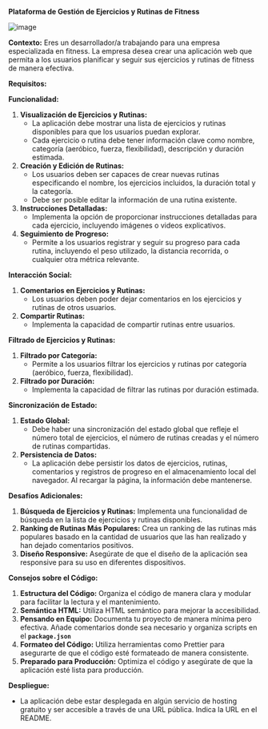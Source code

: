 **Plataforma de Gestión de Ejercicios y Rutinas de Fitness**

![image](https://github.com/juanrestrepo2673/week-12-final-project/assets/143865568/9a551dcd-8695-4cb2-baa9-7629fe81d8ae)

**Contexto:**
Eres un desarrollador/a trabajando para una empresa especializada en fitness. La empresa desea crear una aplicación web que permita a los usuarios planificar y seguir sus ejercicios y rutinas de fitness de manera efectiva.

**Requisitos:**

**Funcionalidad:**

1. **Visualización de Ejercicios y Rutinas:**
    - La aplicación debe mostrar una lista de ejercicios y rutinas disponibles para que los usuarios puedan explorar.
    - Cada ejercicio o rutina debe tener información clave como nombre, categoría (aeróbico, fuerza, flexibilidad), descripción y duración estimada.
2. **Creación y Edición de Rutinas:**
    - Los usuarios deben ser capaces de crear nuevas rutinas especificando el nombre, los ejercicios incluidos, la duración total y la categoría.
    - Debe ser posible editar la información de una rutina existente.
3. **Instrucciones Detalladas:**
    - Implementa la opción de proporcionar instrucciones detalladas para cada ejercicio, incluyendo imágenes o videos explicativos.
4. **Seguimiento de Progreso:**
    - Permite a los usuarios registrar y seguir su progreso para cada rutina, incluyendo el peso utilizado, la distancia recorrida, o cualquier otra métrica relevante.

**Interacción Social:**

1. **Comentarios en Ejercicios y Rutinas:**
    - Los usuarios deben poder dejar comentarios en los ejercicios y rutinas de otros usuarios.
2. **Compartir Rutinas:**
    - Implementa la capacidad de compartir rutinas entre usuarios.

**Filtrado de Ejercicios y Rutinas:**

1. **Filtrado por Categoría:**
    - Permite a los usuarios filtrar los ejercicios y rutinas por categoría (aeróbico, fuerza, flexibilidad).
2. **Filtrado por Duración:**
    - Implementa la capacidad de filtrar las rutinas por duración estimada.

**Sincronización de Estado:**

1. **Estado Global:**
    - Debe haber una sincronización del estado global que refleje el número total de ejercicios, el número de rutinas creadas y el número de rutinas compartidas.
2. **Persistencia de Datos:**
    - La aplicación debe persistir los datos de ejercicios, rutinas, comentarios y registros de progreso en el almacenamiento local del navegador. Al recargar la página, la información debe mantenerse.
    

**Desafíos Adicionales:**

1. **Búsqueda de Ejercicios y Rutinas:** Implementa una funcionalidad de búsqueda en la lista de ejercicios y rutinas disponibles.
2. **Ranking de Rutinas Más Populares:** Crea un ranking de las rutinas más populares basado en la cantidad de usuarios que las han realizado y han dejado comentarios positivos.
3. **Diseño Responsive:** Asegúrate de que el diseño de la aplicación sea responsive para su uso en diferentes dispositivos.

**Consejos sobre el Código:**

1. **Estructura del Código:** Organiza el código de manera clara y modular para facilitar la lectura y el mantenimiento.
2. **Semántica HTML:** Utiliza HTML semántico para mejorar la accesibilidad.
3. **Pensando en Equipo:** Documenta tu proyecto de manera mínima pero efectiva. Añade comentarios donde sea necesario y organiza scripts en el **`package.json`**
4. **Formateo del Código:** Utiliza herramientas como Prettier para asegurarte de que el código esté formateado de manera consistente.
5. **Preparado para Producción:** Optimiza el código y asegúrate de que la aplicación esté lista para producción.

**Despliegue:**

- La aplicación debe estar desplegada en algún servicio de hosting gratuito y ser accesible a través de una URL pública. Indica la URL en el README.
